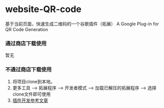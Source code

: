 # website-QR-code
基于当前页面，快速生成二维码的一个谷歌插件（拓展）
A Google Plug-in for QR Code Generation
### 通过商店下载使用
暂无
### 不通过商店下载使用
1. 将项目clone到本地。
2. 更多工具 --> 拓展程序 --> 开发者模式 --> 加载已解压的拓展程序 --> 选择clone文件即可使用
3. [插件开发参考文章](https://github.com/sxei/chrome-plugin-demo)
